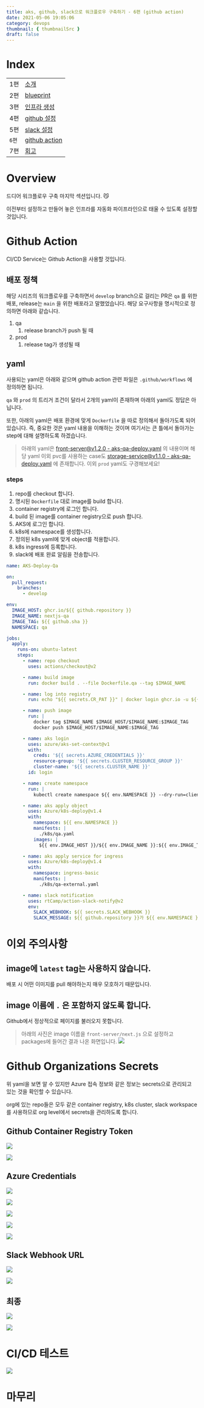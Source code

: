 ```yaml
---
title: aks, github, slack으로 워크플로우 구축하기 - 6편 (github action)
date: 2021-05-06 19:05:06
category: devops
thumbnail: { thumbnailSrc }
draft: false
---
```


# Index

|       |                                                            |
| ----- | ---------------------------------------------------------- |
| 1편   | [소개](/devops/workflows-with-aks-github-slack-1)          |
| 2편   | [blueprint](/devops/workflows-with-aks-github-slack-2)     |
| 3편   | [인프라 생성](/devops/workflows-with-aks-github-slack-3)   |
| 4편   | [github 설정](/devops/workflows-with-aks-github-slack-4)   |
| 5편   | [slack 설정](/devops/workflows-with-aks-github-slack-5)    |
| `6편` | [github action](/devops/workflows-with-aks-github-slack-6) |
| 7편   | [회고](/devops/workflows-with-aks-github-slack-7)          |

# Overview

드디어 워크플로우 구축 마지막 섹션입니다. 😼

이전부터 설정하고 만들어 놓은 인프라를 자동화 파이프라인으로 태울 수 있도록 설정할 것입니다.

# Github Action

CI/CD Service는 Github Action을 사용할 것입니다.

## 배포 정책

해당 시리즈의 워크플로우를 구축하면서 `develop` branch으로 걸리는 PR은 `qa` 를 위한 배포, release는 `main` 을 위한 배포라고 말했었습니다. 해당 요구사항을 명시적으로 정의하면 아래와 같습니다.

1. qa
   1. release branch가 push 될 때
1. prod
   1. release tag가 생성될 때

## yaml

사용되는 yaml은 아래와 같으며 github action 관련 파일은 `.github/workflows` 에 정의하면 됩니다.

`qa` 와 `prod` 의 트리거 조건이 달라서 2개의 yaml이 존재하며 아래의 yaml도 정답은 아닙니다.

또한, 아래의 yaml은 배포 환경에 맞게 `Dockerfile` 을 따로 정의해서 돌아가도록 되어있습니다. 즉, 중요한 것은 yaml 내용을 이해하는 것이며 여기서는 큰 틀에서 돌아가는 step에 대해 설명하도록 하겠습니다.

> 아래의 yaml은 [front-server@v1.2.0 - aks-qa-deploy.yaml](https://github.com/belf-kr/front-server/blob/v1.2.0/.github/workflows/aks-qa-deploy.yaml) 의 내용이며 해당 yaml 이외 pvc를 사용하는 case도 [storage-service@v1.1.0 - aks-qa-deploy.yaml](https://github.com/belf-kr/storage-service/blob/v1.1.0/.github/workflows/aks-qa-deploy.yaml) 에 존재합니다. 이외 `prod` yaml도 구경해보세요!

### steps

1. repo를 checkout 합니다.
1. 명시된 `Dockerfile` 대로 image를 build 합니다.
1. container registry에 로그인 합니다.
1. build 된 image를 container registry으로 push 합니다.
1. AKS에 로그인 합니다.
1. k8s에 namespace를 생성합니다.
1. 정의된 k8s yaml에 맞게 object를 적용합니다.
1. k8s ingress에 등록합니다.
1. slack에 배포 완료 알림을 전송합니다.

```yaml
name: AKS-Deploy-Qa

on:
  pull_request:
    branches:
      - develop

env:
  IMAGE_HOST: ghcr.io/${{ github.repository }}
  IMAGE_NAME: nextjs-qa
  IMAGE_TAG: ${{ github.sha }}
  NAMESPACE: qa

jobs:
  apply:
    runs-on: ubuntu-latest
    steps:
      - name: repo checkout
        uses: actions/checkout@v2

      - name: build image
        run: docker build . --file Dockerfile.qa --tag $IMAGE_NAME

      - name: log into registry
        run: echo "${{ secrets.CR_PAT }}" | docker login ghcr.io -u ${{ github.actor }} --password-stdin

      - name: push image
        run: |
          docker tag $IMAGE_NAME $IMAGE_HOST/$IMAGE_NAME:$IMAGE_TAG
          docker push $IMAGE_HOST/$IMAGE_NAME:$IMAGE_TAG

      - name: aks login
        uses: azure/aks-set-context@v1
        with:
          creds: '${{ secrets.AZURE_CREDENTIALS }}'
          resource-group: '${{ secrets.CLUSTER_RESOURCE_GROUP }}'
          cluster-name: '${{ secrets.CLUSTER_NAME }}'
        id: login

      - name: create namespace
        run: |
          kubectl create namespace ${{ env.NAMESPACE }} --dry-run=client -o json | kubectl apply -f -

      - name: aks apply object
        uses: Azure/k8s-deploy@v1.4
        with:
          namespace: ${{ env.NAMESPACE }}
          manifests: |
            ./k8s/qa.yaml
          images: |
            ${{ env.IMAGE_HOST }}/${{ env.IMAGE_NAME }}:${{ env.IMAGE_TAG }}

      - name: aks apply service for ingress
        uses: Azure/k8s-deploy@v1.4
        with:
          namespace: ingress-basic
          manifests: |
            ./k8s/qa-external.yaml

      - name: slack notification
        uses: rtCamp/action-slack-notify@v2
        env:
          SLACK_WEBHOOK: ${{ secrets.SLACK_WEBHOOK }}
          SLACK_MESSAGE: ${{ github.repository }}가 ${{ env.NAMESPACE }} 환경에 배포되었습니다 🚀
```

# 이외 주의사항

## image에 `latest` tag는 사용하지 않습니다.

배포 시 어떤 이미지를 pull 해야하는지 매우 모호하기 때문입니다.

## image 이름에 `.` 은 포함하지 않도록 합니다.

Github에서 정상적으로 페이지를 불러오지 못합니다.

> 아래의 사진은 image 이름을 `front-server/next.js` 으로 설정하고 packages에 들어간 결과 나온 화면입니다.
> ![](./images/workflows-with-aks-github-slack-6/1-0.png)

# Github Organizations Secrets

위 yaml을 보면 알 수 있지만 Azure 접속 정보와 같은 정보는 secrets으로 관리되고 있는 것을 확인할 수 있습니다.

org에 있는 repo들은 모두 같은 container registry, k8s cluster, slack workspace를 사용하므로 org level에서 secrets을 관리하도록 합니다.

## Github Container Registry Token

![](./images/workflows-with-aks-github-slack-6/1-1.png)

![](./images/workflows-with-aks-github-slack-6/2.png)

## Azure Credentials

![](./images/workflows-with-aks-github-slack-6/3.png)

![](./images/workflows-with-aks-github-slack-6/4.png)

![](./images/workflows-with-aks-github-slack-6/5.png)

![](./images/workflows-with-aks-github-slack-6/6.png)

![](./images/workflows-with-aks-github-slack-6/7.png)

## Slack Webhook URL

![](./images/workflows-with-aks-github-slack-6/8.png)

![](./images/workflows-with-aks-github-slack-6/9.png)

## 최종

![](./images/workflows-with-aks-github-slack-6/10.png)

![](./images/workflows-with-aks-github-slack-6/11.png)

# CI/CD 테스트

![](./images/workflows-with-aks-github-slack-6/12.png)

# 마무리
